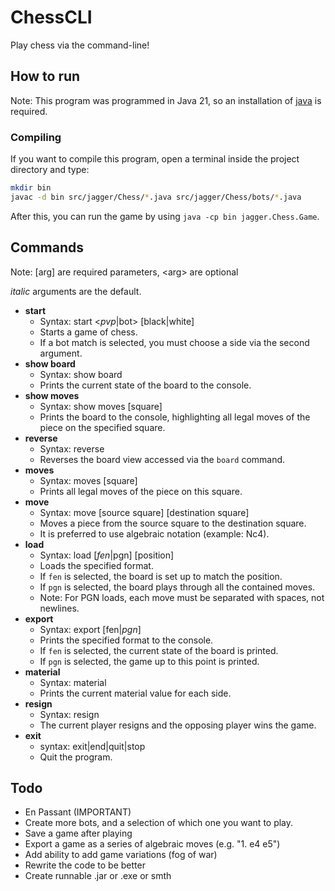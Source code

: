 # ChessCLI
Play chess via the command-line!
## How to run
Note: This program was programmed in Java 21, so an installation of [java](https://www.oracle.com/java/technologies/downloads/#java21) is required.

### **Compiling**
If you want to compile this program, open a terminal inside the project directory and type:
```bash
mkdir bin
javac -d bin src/jagger/Chess/*.java src/jagger/Chess/bots/*.java
```
After this, you can run the game by using `java -cp bin jagger.Chess.Game`.
## Commands
Note: [arg] are required parameters, \<arg\> are optional

*italic* arguments are the default.
- **start**
  - Syntax: start \<*pvp*|bot\> [black|white]
  - Starts a game of chess.
  - If a bot match is selected, you must choose a side via the second argument.
- **show board**
  - Syntax: show board
  - Prints the current state of the board to the console.
- **show moves**
  - Syntax: show moves [square]
  - Prints the board to the console, highlighting all legal moves of the piece on the specified square.
- **reverse**
  - Syntax: reverse
  - Reverses the board view accessed via the `board` command.
- **moves**
  - Syntax: moves [square]
  - Prints all legal moves of the piece on this square.
- **move**
  - Syntax: move [source square] [destination square]
  - Moves a piece from the source square to the destination square.
  - It is preferred to use algebraic notation (example: Nc4).
- **load**
  - Syntax: load [*fen*|pgn] [position]
  - Loads the specified format.
  - If `fen` is selected, the board is set up to match the position.
  - If `pgn` is selected, the board plays through all the contained moves.
  - Note: For PGN loads, each move must be separated with spaces, not newlines.
- **export**
  - Syntax: export [fen|*pgn*]
  - Prints the specified format to the console.
  - If `fen` is selected, the current state of the board is printed.
  - If `pgn` is selected, the game up to this point is printed.
- **material**
  - Syntax: material
  - Prints the current material value for each side.
- **resign**
  - Syntax: resign
  - The current player resigns and the opposing player wins the game.
- **exit**
  - syntax: exit|end|quit|stop
  - Quit the program.
## Todo
- En Passant (IMPORTANT)
- Create more bots, and a selection of which one you want to play.
- Save a game after playing
- Export a game as a series of algebraic moves (e.g. "1. e4 e5")
- Add ability to add game variations (fog of war)
- Rewrite the code to be better
- Create runnable .jar or .exe or smth
